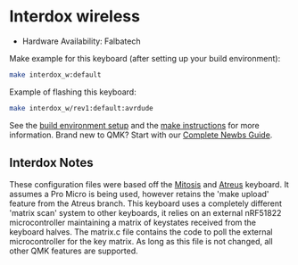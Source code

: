 Interdox wireless
=======

- Hardware Availability: Falbatech

Make example for this keyboard (after setting up your build environment):

```sh
make interdox_w:default
```

Example of flashing this keyboard:

```sh
make interdox_w/rev1:default:avrdude
```

See the [build environment setup](https://docs.qmk.fm/#/getting_started_build_tools) and the [make instructions](https://docs.qmk.fm/#/getting_started_make_guide) for more information. Brand new to QMK? Start with our [Complete Newbs Guide](https://docs.qmk.fm/#/newbs).

## Interdox Notes

These configuration files were based off the [Mitosis](https://github.com/qmk/qmk_firmware/tree/master/keyboards/mitosis) and [Atreus](https://github.com/technomancy/atreus) keyboard. It assumes a Pro Micro is being used, however retains the 'make upload' feature from the Atreus branch. This keyboard uses a completely different 'matrix scan' system to other keyboards, it relies on an external nRF51822 microcontroller maintaining a matrix of keystates received from the keyboard halves. The matrix.c file contains the code to poll the external microcontroller for the key matrix. As long as this file is not changed, all other QMK features are supported.
